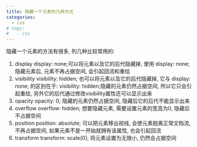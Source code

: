 ```yaml
---
title: 隐藏一个元素的几种方式
categories: 
  - css
# tags: 
#   - css
---
```

隐藏一个元素的方法有很多, 列几种比较常用的:
1. display
display: none;可以将元素以及它的后代隐藏掉, 使用 display: none; 隐藏元素后, 元素不再占据空间, 会引起回流和重绘
2. visibility
visibility: hidden; 也可以将元素以及它的后代隐藏掉, 它与 display: none; 的区别在于: visibility: hidden;隐藏的元素仍然占据空间, 所以它只会引起重绘, 另外它的后代通过修改visibility属性还可以显示出来
3. opacity
opacity: 0; 隐藏的元素仍然占据空间, 隐藏后它的后代不能显示出来
4. overflow
overflow: hidden; 想要隐藏元素, 需要设置元素的宽高为0, 隐藏后不占据空间
5. position
position: absolute; 可以把元素移出视线, 会使元素脱离正常文档流, 不再占据空间, 如果元素不是一开始就拥有该属性, 也会引起回流
6. transform
transform: scale(0); 将元素设置为无限小, 仍然会占据空间
